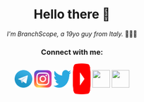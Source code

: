 <div align="center">

# Hello there 👋 

*I'm BranchScope, a 19yo guy from Italy.* 👨🏻‍💻

### Connect with me:
<p>
  <a href="https://t.me/BranchScope" target="blank"><img align="center" src="assets/telegram.svg" height="40" width="40" /></a>
  <a href="https://instagram.com/BranchScope" target="blank"><img align="center" src="assets/instagram.svg" height="40" width="40" /></a>
  <a href="https://twitter.com/BranchScope" target="blank"><img align="center" src="assets/twitter.svg" height="40" width="40" /></a>
  <a href="https://www.youtube.com/channel/UCnsu1xVwDu3zTOWiW1egopw" target="blank"><img align="center" src="assets/youtube.svg" height="70" width="40" /></a>
  <a href="https://stackoverflow.com/users/14426239/branchscope?tab=profile" target="blank"><img align="center" src="assets/stackoverflow.svg" height="40" width="40" /></a>
  <a href="https://reddit.com/user/BranchScope" target="blank"><img align="center" src="assets/reddit.svg" height="40" width="40" /></a>
</p>
</div>
